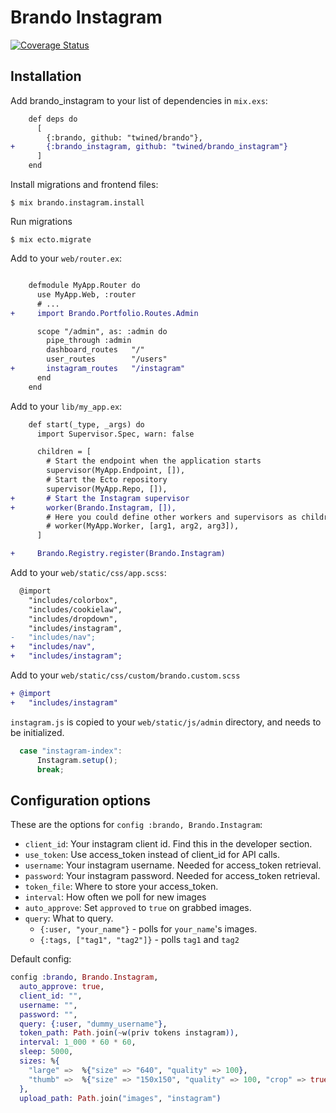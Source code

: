 # Brando Instagram

[![Coverage Status](https://coveralls.io/repos/github/twined/brando_instagram/badge.svg?branch=master)](https://coveralls.io/github/twined/brando_instagram?branch=master)

## Installation

Add brando_instagram to your list of dependencies in `mix.exs`:

```diff
    def deps do
      [
        {:brando, github: "twined/brando"},
+       {:brando_instagram, github: "twined/brando_instagram"}
      ]
    end
```

Install migrations and frontend files:

    $ mix brando.instagram.install

Run migrations

    $ mix ecto.migrate

Add to your `web/router.ex`:

```diff

    defmodule MyApp.Router do
      use MyApp.Web, :router
      # ...
+     import Brando.Portfolio.Routes.Admin

      scope "/admin", as: :admin do
        pipe_through :admin
        dashboard_routes   "/"
        user_routes        "/users"
+       instagram_routes   "/instagram"
      end
    end
```

Add to your `lib/my_app.ex`:

```diff
    def start(_type, _args) do
      import Supervisor.Spec, warn: false

      children = [
        # Start the endpoint when the application starts
        supervisor(MyApp.Endpoint, []),
        # Start the Ecto repository
        supervisor(MyApp.Repo, []),
+       # Start the Instagram supervisor
+       worker(Brando.Instagram, []),
        # Here you could define other workers and supervisors as children
        # worker(MyApp.Worker, [arg1, arg2, arg3]),
      ]

+     Brando.Registry.register(Brando.Instagram)
```

Add to your `web/static/css/app.scss`:

```diff
  @import
    "includes/colorbox",
    "includes/cookielaw",
    "includes/dropdown",
    "includes/instagram",
-   "includes/nav";
+   "includes/nav",
+   "includes/instagram";
```

Add to your `web/static/css/custom/brando.custom.scss`

```diff
+ @import
+   "includes/instagram"
```

`instagram.js` is copied to your `web/static/js/admin` directory, and needs to be initialized.

```javascript
  case "instagram-index":
      Instagram.setup();
      break;
```

## Configuration options

These are the options for `config :brando, Brando.Instagram`:

  * `client_id`: Your instagram client id. Find this in the developer section.
  * `use_token`: Use access_token instead of client_id for API calls.
  * `username`: Your instagram username. Needed for access_token retrieval.
  * `password`: Your instagram password. Needed for access_token retrieval.
  * `token_file`: Where to store your access_token.
  * `interval`: How often we poll for new images
  * `auto_approve`: Set `approved` to `true` on grabbed images.
  * `query`: What to query.
    * `{:user, "your_name"}` - polls for `your_name`'s images.
    * `{:tags, ["tag1", "tag2"]}` - polls `tag1` and `tag2`

Default config:

```elixir
config :brando, Brando.Instagram,
  auto_approve: true,
  client_id: "",
  username: "",
  password: "",
  query: {:user, "dummy_username"},
  token_path: Path.join(~w(priv tokens instagram)),
  interval: 1_000 * 60 * 60,
  sleep: 5000,
  sizes: %{
    "large" =>  %{"size" => "640", "quality" => 100},
    "thumb" =>  %{"size" => "150x150", "quality" => 100, "crop" => true}
  },
  upload_path: Path.join("images", "instagram")
```
